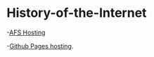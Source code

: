 # History-of-the-Internet
-[AFS Hosting](https://web.njit.edu/~dn236/IS117/History-of-the-Internet/docs/index.html)

-[Github Pages hosting](https://dpn418.github.io/History-of-the-Internet/).
